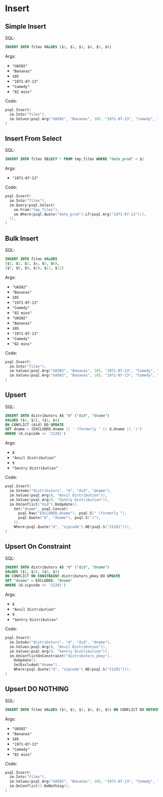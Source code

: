 # Insert

## Simple Insert

SQL:

```sql
INSERT INTO films VALUES ($1, $2, $3, $4, $5, $6)
```

Args:

* `"UA502"`
* `"Bananas"`
* `105`
* `"1971-07-13"`
* `"Comedy"`
* `"82 mins"`

Code:

```go
psql.Insert(
  im.Into("films"),
  im.Values(psql.Arg("UA502", "Bananas", 105, "1971-07-13", "Comedy", "82 mins")),
)
```

## Insert From Select

SQL:

```sql
INSERT INTO films SELECT * FROM tmp_films WHERE "date_prod" < $1
```

Args:

* `"1971-07-13"`

Code:

```go
psql.Insert(
  im.Into("films"),
  im.Query(psql.Select(
    sm.From("tmp_films"),
    sm.Where(psql.Quote("date_prod").LT(psql.Arg("1971-07-13"))),
  )),
)
```

## Bulk Insert

SQL:

```sql
INSERT INTO films VALUES
($1, $2, $3, $4, $5, $6),
($7, $8, $9, $10, $11, $12)
```

Args:

* `"UA502"`
* `"Bananas"`
* `105`
* `"1971-07-13"`
* `"Comedy"`
* `"82 mins"`
* `"UA502"`
* `"Bananas"`
* `105`
* `"1971-07-13"`
* `"Comedy"`
* `"82 mins"`

Code:

```go
psql.Insert(
  im.Into("films"),
  im.Values(psql.Arg("UA502", "Bananas", 105, "1971-07-13", "Comedy", "82 mins")),
  im.Values(psql.Arg("UA502", "Bananas", 105, "1971-07-13", "Comedy", "82 mins")),
)
```

## Upsert

SQL:

```sql
INSERT INTO distributors AS "d" ("did", "dname")
VALUES ($1, $2), ($3, $4)
ON CONFLICT (did) DO UPDATE
SET dname = (EXCLUDED.dname || ' (formerly ' || d.dname || ')')
WHERE (d.zipcode <> '21201')
```

Args:

* `8`
* `"Anvil Distribution"`
* `9`
* `"Sentry Distribution"`

Code:

```go
psql.Insert(
  im.IntoAs("distributors", "d", "did", "dname"),
  im.Values(psql.Arg(8, "Anvil Distribution")),
  im.Values(psql.Arg(9, "Sentry Distribution")),
  im.OnConflict("did").DoUpdate().
    Set("dname", psql.Concat(
      psql.Raw("EXCLUDED.dname"), psql.S(" (formerly "),
      psql.Quote("d", "dname"), psql.S(")"),
    )).
    Where(psql.Quote("d", "zipcode").NE(psql.S("21201"))),
)
```

## Upsert On Constraint

SQL:

```sql
INSERT INTO distributors AS "d" ("did", "dname")
VALUES ($1, $2), ($3, $4)
ON CONFLICT ON CONSTRAINT distributors_pkey DO UPDATE
SET "dname" = EXCLUDED. "dname"
WHERE (d.zipcode <> '21201')
```

Args:

* `8`
* `"Anvil Distribution"`
* `9`
* `"Sentry Distribution"`

Code:

```go
psql.Insert(
  im.IntoAs("distributors", "d", "did", "dname"),
  im.Values(psql.Arg(8, "Anvil Distribution")),
  im.Values(psql.Arg(9, "Sentry Distribution")),
  im.OnConflictOnConstraint("distributors_pkey").
    DoUpdate().
    SetExcluded("dname").
    Where(psql.Quote("d", "zipcode").NE(psql.S("21201"))),
)
```

## Upsert DO NOTHING

SQL:

```sql
INSERT INTO films VALUES ($1, $2, $3, $4, $5, $6) ON CONFLICT DO NOTHING
```

Args:

* `"UA502"`
* `"Bananas"`
* `105`
* `"1971-07-13"`
* `"Comedy"`
* `"82 mins"`

Code:

```go
psql.Insert(
  im.Into("films"),
  im.Values(psql.Arg("UA502", "Bananas", 105, "1971-07-13", "Comedy", "82 mins")),
  im.OnConflict().DoNothing(),
)
```
